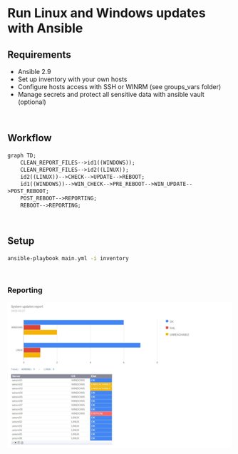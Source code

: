 # Run Linux and Windows updates with Ansible

## Requirements
- Ansible 2.9
- Set up inventory with your own hosts
- Configure hosts access with SSH or WINRM (see groups_vars folder)
- Manage secrets and protect all sensitive data with ansible vault (optional)

&nbsp;

## Workflow
```mermaid
graph TD;
    CLEAN_REPORT_FILES-->id1((WINDOWS));
    CLEAN_REPORT_FILES-->id2((LINUX));
    id2((LINUX))-->CHECK-->UPDATE-->REBOOT;
    id1((WINDOWS))-->WIN_CHECK-->PRE_REBOOT-->WIN_UPDATE-->POST_REBOOT;
    POST_REBOOT-->REPORTING;
    REBOOT-->REPORTING;
```

&nbsp;
  
## Setup
```bash
ansible-playbook main.yml -i inventory
```

&nbsp;
  
### Reporting

  ![alt text](https://github.com/kenybapin/ansible-sys-updates/blob/main/misc/report.jpg?raw=true)
